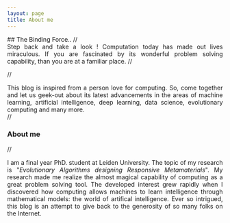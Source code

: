 ```yaml
---
layout: page
title: About me
---
```


<div style="text-align: justify">
## The Binding Force..  
//<div style="text-align: justify">
Step back and take a look ! Computation today has made out lives miraculous. If you are fascinated by its wonderful problem solving capability, than you are at a familiar place.      
//</div>



//<div style="text-align: justify">
This blog is inspired from a person love for computing. So, come together and let us geek-out about its latest advancements in the areas of machine learning, artificial intelligence, deep learning, data science, evolutionary computing and many more.    
//</div>

### About me

//<div style="text-align: justify">
I am  a final year PhD. student at Leiden University. The topic of my research is "*Evolutionary Algorithms designing Responsive Metamaterials*". My research made me realize the almost magical capability of computing as a 
great problem solving tool. The developed interest grew rapidly when I discovered how computing allows machines to learn intelligence through mathematical models: the world of artifical intelligence. Ever so intrigued, this blog is an attempt to give back 
to the generosity of so many folks on the Internet.       
</div>